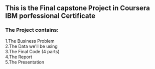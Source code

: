 ## This is the Final capstone Project in Coursera IBM porfessional Certificate
### The Project contains:
1.The Business Problem  
2.The Data we'll be using  
3.The Final Code  (4 parts)  
4.The Report    
5.The Presentation  
